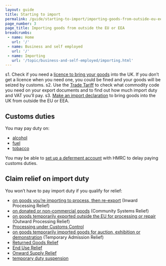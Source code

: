 ```yaml
---
layout: guide
title: Starting to import
permalink: /guide/starting-to-import/importing-goods-from-outside-eu-eea.html
page_number: 3
page_title: Importing goods from outside the EU or EEA
breadcrumbs:
 - name: Home
   url: '/'
 - name: Business and self employed
   url: '/'
 - name: Importing
   url: '/topic/business-and-self-employed/importing.html'   
---
```

s1. Check if you need a [licence to bring your goods](/guide/starting-to-import/import-licences.html) into the UK. If you don’t get a licence when you need one, you could be fined and your goods will be seized by customs.
s2. Use the [Trade Tariff](/start/trade-tariff.html) to check what commodity code you need on your export documents and to find out how much import duty and VAT you’ll pay.
s3. [Make an import declaration](/guide/import-goods-outside-eu/overview.html) to bring goods into the UK from outside the EU or EEA.


## Customs duties

You may pay duty on:

- [alcohol](/topic/business-tax/alcohol-duties)   
- [fuel](/topic/business-tax/fuel-duty)   
- [tobacco](/topic/business-tax/tobacco-products-duty)   

You may be able to [set up a deferment account](/delay-paying-customs-duty-when-you-import-goods.html) with HMRC to delay paying customs duties.

## Claim relief on import duty

You won’t have to pay import duty if you qualify for relief:

- [on goods you’re importing to process, then re-export](/guide/duty-relief-import-goods-processing/overview.html) (Inward Processing Relief)
- [on donated or non-commercial goods](/guide/relief-on-donated-noncommercial-goods/who-can-claim-relief.html) (Community Systems Relief)
- [on goods temporarily exported outside the EU for processing or repair](/guide/outward-processing-relief/overview.html) (Outward Processing Relief)
- [Processing under Customs Control](/guide/processing-under-customs-control-relief-customs-warehousing/overview.html)
- [on goods temporarily imported goods for auction, exhibition or demonstration](/guide/temporary-admission-relief/overview.html) (Temporary Admission Relief)
- [Returned Goods Relief](/guide/returned-goods-relief/overview.html)
- [End Use Relief](/guide/end-use-relief/overview.html)
- [Onward Supply Relief](/guide/onward-supply-relief/overview.html)
- [temporary duty suspension](/guide/temporary-duty-suspensions/overview.html)

